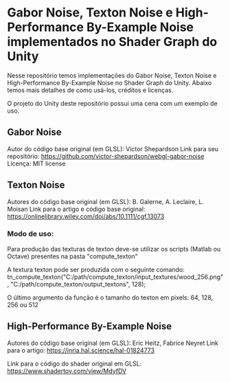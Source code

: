 Gabor Noise, Texton Noise e High-Performance By-Example Noise implementados no Shader Graph do Unity
=====================

Nesse repositório temos implementações do Gabor Noise, Texton Noise e High-Performance By-Example Noise no Shader Graph do Unity. Abaixo temos mais detalhes de como usá-los, créditos e licenças.

O projeto do Unity deste repositório possui uma cena com um exemplo de uso.

## Gabor Noise
Autor do código base original (em GLSL): Victor Shepardson
Link para seu repositório: https://github.com/victor-shepardson/webgl-gabor-noise
Licença: MIT license


## Texton Noise
Autores do código base original (em GLSL): B. Galerne, A. Leclaire, L. Moisan
Link para o artigo e código base original: https://onlinelibrary.wiley.com/doi/abs/10.1111/cgf.13073

### Modo de uso:
Para produção das texturas de texton deve-se utilizar os scripts (Matlab ou Octave) presentes na pasta "compute_texton"

A textura texton pode ser produzida com o seguinte comando:
tn_compute_texton("C:/path/compute_texton/input_textures/wood_256.png", "C:/path/compute_texton/output_textons", 128);

O último argumento da função é o tamanho do texton em pixels: 64, 128, 256 ou 512

## High-Performance By-Example Noise
Autores do código base original (em GLSL): Eric Heitz, Fabrice Neyret
Link para o artigo: https://inria.hal.science/hal-01824773

Link para o código do shader original em GLSL: https://www.shadertoy.com/view/MdyfDV
